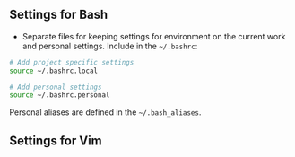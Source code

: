 ## Settings for Bash

* Separate files for keeping settings for environment on the current work and personal settings. Include in the `~/.bashrc`:
```bash
# Add project specific settings
source ~/.bashrc.local

# Add personal settings
source ~/.bashrc.personal
```

Personal aliases are defined in the `~/.bash_aliases`.


## Settings for Vim
